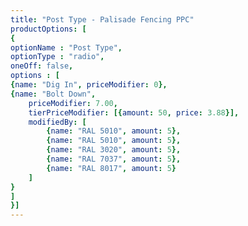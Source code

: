 ```yaml
---
title: "Post Type - Palisade Fencing PPC"
productOptions: [
{
optionName : "Post Type",
optionType : "radio",
oneOff: false,
options : [
{name: "Dig In", priceModifier: 0},
{name: "Bolt Down", 
	priceModifier: 7.00, 
	tierPriceModifier: [{amount: 50, price: 3.88}], 
	modifiedBy: [
		{name: "RAL 5010", amount: 5},
		{name: "RAL 5010", amount: 5},
		{name: "RAL 3020", amount: 5},
		{name: "RAL 7037", amount: 5},
		{name: "RAL 8017", amount: 5}
	]
}
]
}]
---
```

